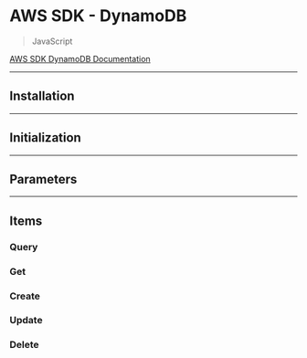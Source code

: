 # AWS SDK - DynamoDB

> JavaScript

[AWS SDK DynamoDB Documentation](https://docs.aws.amazon.com/AWSJavaScriptSDK/latest/AWS/DynamoDB.html)

---

## Installation

---

## Initialization

---

## Parameters

---

## Items

### Query

### Get

### Create

### Update

### Delete
